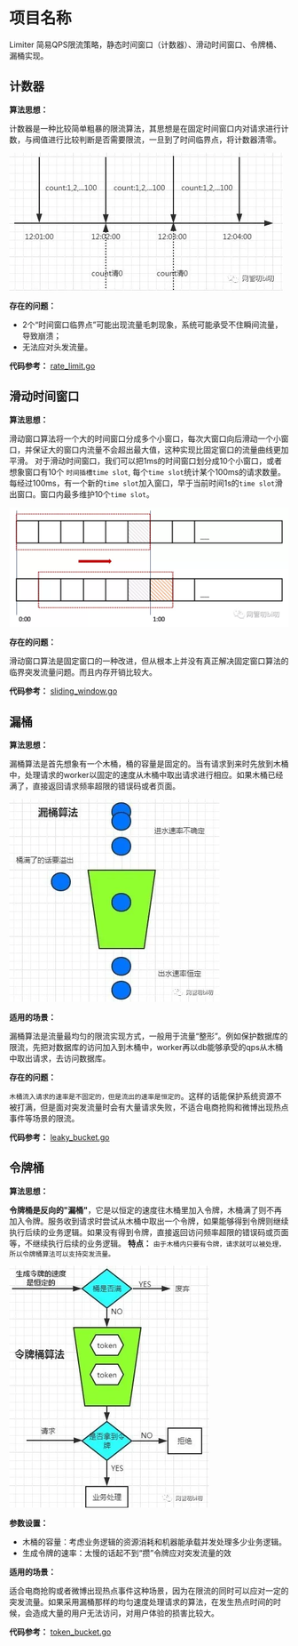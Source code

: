 # 项目名称

Limiter 简易QPS限流策略，静态时间窗口（计数器）、滑动时间窗口、令牌桶、漏桶实现。

## 计数器

**算法思想：**

计数器是一种比较简单粗暴的限流算法，其思想是在固定时间窗口内对请求进行计数，与阀值进行比较判断是否需要限流，一旦到了时间临界点，将计数器清零。

<img src="./imgs/rate_limit.png">

**存在的问题：**

- 2个“时间窗口临界点”可能出现流量毛刺现象，系统可能承受不住瞬间流量，导致崩溃；
- 无法应对头发流量。

**代码参考：** [rate_limit.go](rate_limit.go)

## 滑动时间窗口

**算法思想：**

滑动窗口算法将一个大的时间窗口分成多个小窗口，每次大窗口向后滑动一个小窗口，并保证大的窗口内流量不会超出最大值，这种实现比固定窗口的流量曲线更加平滑。
对于滑动时间窗口，我们可以把1ms的时间窗口划分成10个小窗口，或者想象窗口有10个 `时间插槽time slot`, 每个`time slot`统计某个100ms的请求数量。每经过100ms，有一个新的`time slot`加入窗口，早于当前时间1s的`time slot`滑出窗口。窗口内最多维护10个`time slot`。

<img src="./imgs/sliding_window.png" width="700px">

**存在的问题：**

滑动窗口算法是固定窗口的一种改进，但从根本上并没有真正解决固定窗口算法的临界突发流量问题。而且内存开销比较大。

**代码参考：** [sliding_window.go](sliding_window.go)

## 漏桶

**算法思想：**

漏桶算法是首先想象有一个木桶，桶的容量是固定的。当有请求到来时先放到木桶中，处理请求的worker以固定的速度从木桶中取出请求进行相应。如果木桶已经满了，直接返回请求频率超限的错误码或者页面。

<img src="./imgs/leaky_bucket.png">

**适用的场景：**

漏桶算法是流量最均匀的限流实现方式，一般用于流量“整形”。例如保护数据库的限流，先把对数据库的访问加入到木桶中，worker再以db能够承受的qps从木桶中取出请求，去访问数据库。

**存在的问题：**

`木桶流入请求的速率是不固定的，但是流出的速率是恒定的`。这样的话能保护系统资源不被打满，但是面对突发流量时会有大量请求失败，不适合电商抢购和微博出现热点事件等场景的限流。

**代码参考：** [leaky_bucket.go](leaky_bucket.go)

## 令牌桶

**算法思想：**

**令牌桶是反向的"漏桶"**，它是以恒定的速度往木桶里加入令牌，木桶满了则不再加入令牌。服务收到请求时尝试从木桶中取出一个令牌，如果能够得到令牌则继续执行后续的业务逻辑。如果没有得到令牌，直接返回访问频率超限的错误码或页面等，不继续执行后续的业务逻辑。
**特点：** `由于木桶内只要有令牌，请求就可以被处理，所以令牌桶算法可以支持突发流量。`

<img src="./imgs/token_bucket.png">

**参数设置：**

- 木桶的容量：考虑业务逻辑的资源消耗和机器能承载并发处理多少业务逻辑。
- 生成令牌的速率：太慢的话起不到“攒”令牌应对突发流量的效

**适用的场景：**

适合电商抢购或者微博出现热点事件这种场景，因为在限流的同时可以应对一定的突发流量。如果采用漏桶那样的均匀速度处理请求的算法，在发生热点时间的时候，会造成大量的用户无法访问，对用户体验的损害比较大。

**代码参考：** [token_bucket.go](token_bucket.go)
